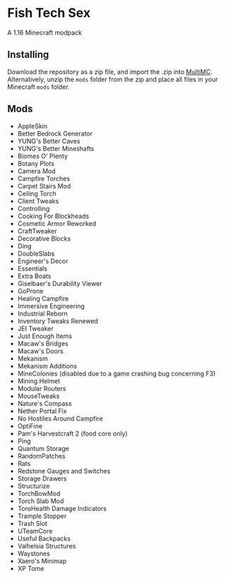 # Fish Tech Sex
A 1.16 Minecraft modpack

## Installing
Download the repository as a zip file, and import the .zip into [MultiMC](https://multimc.org). Alternatively, unzip the `mods` folder from the zip and place all files in your Minecraft `mods` folder.

## Mods
* AppleSkin
* Better Bedrock Generator
* YUNG's Better Caves
* YUNG's Better Mineshafts
* Biomes O' Plenty
* Botany Plots
* Camera Mod
* Campfire Torches
* Carpet Stairs Mod
* Ceiling Torch
* Client Tweaks
* Controlling
* Cooking For Blockheads
* Cosmetic Armor Reworked
* CraftTweaker
* Decorative Blocks
* Ding
* DoubleSlabs
* Engineer's Decor
* Essentials
* Extra Boats
* Giselbaer's Durability Viewer
* GoProne
* Healing Campfire
* Immersive Engineering
* Industrial Reborn
* Inventory Tweaks Renewed
* JEI Tweaker
* Just Enough Items
* Macaw's Bridges
* Macaw's Doors
* Mekanism
* Mekanism Additions
* MineColonies (disabled due to a game crashing bug concerning F3)
* Mining Helmet
* Modular Routers
* MouseTweaks
* Nature's Compass
* Nether Portal Fix
* No Hostiles Around Campfire
* OptiFine
* Pam's Harvestcraft 2 (food core only)
* Ping
* Quantum Storage
* RandomPatches
* Rats
* Redstone Gauges and Switches
* Storage Drawers
* Structurize
* TorchBowMod
* Torch Slab Mod
* ToroHealth Damage Indicators
* Trample Stopper
* Trash Slot
* UTeamCore
* Useful Backpacks
* Valhelsia Structures
* Waystones
* Xaero's Minimap
* XP Tome
